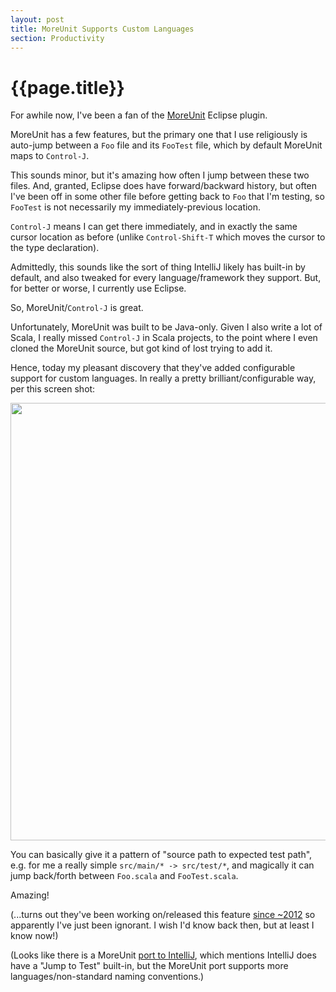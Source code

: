 ```yaml
---
layout: post
title: MoreUnit Supports Custom Languages
section: Productivity
---
```


{{page.title}}
==============

For awhile now, I've been a fan of the [MoreUnit](http://moreunit.sourceforge.net/) Eclipse plugin.

MoreUnit has a few features, but the primary one that I use religiously is auto-jump between a `Foo` file and its `FooTest` file, which by default MoreUnit maps to `Control-J`.

This sounds minor, but it's amazing how often I jump between these two files. And, granted, Eclipse does have forward/backward history, but often I've been off in some other file before getting back to `Foo` that I'm testing, so `FooTest` is not necessarily my immediately-previous location.

`Control-J` means I can get there immediately, and in exactly the same cursor location as before (unlike `Control-Shift-T` which moves the cursor to the type declaration).

Admittedly, this sounds like the sort of thing IntelliJ likely has built-in by default, and also tweaked for every language/framework they support. But, for better or worse, I currently use Eclipse.

So, MoreUnit/`Control-J` is great.

Unfortunately, MoreUnit was built to be Java-only. Given I also write a lot of Scala, I really missed `Control-J` in Scala projects, to the point where I even cloned the MoreUnit source, but got kind of lost trying to add it.

Hence, today my pleasant discovery that they've added configurable support for custom languages. In really a pretty brilliant/configurable way, per this screen shot:

<a href="/images/screenshot-moreunit.png" border="0">
  <img src="/images/screenshot-moreunit.png" width="700" border="0">
</a>

You can basically give it a pattern of "source path to expected test path", e.g. for me a really simple `src/main/* -> src/test/*`, and magically it can jump back/forth between `Foo.scala` and `FooTest.scala`.

Amazing!

(...turns out they've been working on/released this feature [since ~2012](http://moreunit.blogspot.com/2012/10/some-news-about-current-work.html) so apparently I've just been ignorant. I wish I'd know back then, but at least I know now!)

(Looks like there is a MoreUnit [port to IntelliJ](https://github.com/MoreUnit/org.moreunit.intellij.plugin), which mentions IntelliJ does have a "Jump to Test" built-in, but the MoreUnit port supports more languages/non-standard naming conventions.)






